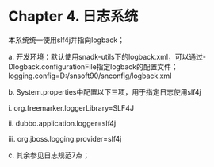 # Chapter 4. 日志系统

本系统统一使用slf4j并指向logback；

a. 开发环境：默认使用snadk-utils下的logback.xml，可以通过-Dlogback.configurationFile指定logback的配置文件；
logging.config=D:/snsoft90/snconfig/logback.xml

b. System.properties中配置以下三项，用于指定日志使用slf4j

  i. org.freemarker.loggerLibrary=SLF4J







  ii. dubbo.application.logger=slf4j







  iii. org.jboss.logging.provider=slf4j

c. 其余参见日志规范7点；

